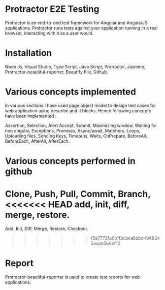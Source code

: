 # Protractor E2E Testing

Protractor is an end-to-end test framework for Angular and AngularJS applications. Protractor runs tests against your application running in a real browser, interacting with it as a user would.


# Installation

Node Js,
Visual Studio,
Type Script,
Java Script,
Protractor,
Jasmine,
Protractor-beautiful-reporter,
Beautify File,
Github.


# Various concepts implemented

In various sections I have used page object model to design test cases for web application using describe and it blocks. Hence following concepts have been implemented :

Assertion,
Selection, 
Alert Accept,
Submit,
Maximizing window,
Waiting for non angular, 
Exceptions,
Promises, 
Async/await,
Matchers,
Loops,
Uploading files,
Sending Keys,
Timeouts,
Waits,
OnPrepare,
BeforeAll,
BeforeEach,
AfterAll,
AfterEach.

# Various concepts performed in github

Clone,
Push,
Pull,
Commit,
Branch,
<<<<<<< HEAD
add,
init,
diff,
merge,
restore.
=======
Add,
Init,
Diff,
Merge,
Restore,
Checkout.

>>>>>>> f5a77731a6b1f3cbea8bbc4948345eaa05666f10

# Report

Protractor-beautiful-reporter is used to create test reports for web applications.



